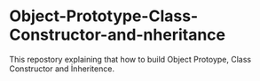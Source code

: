 # Object-Prototype-Class-Constructor-and-nheritance
This repostory explaining that how to build Object Protoype, Class Constructor and İnheritence. 
